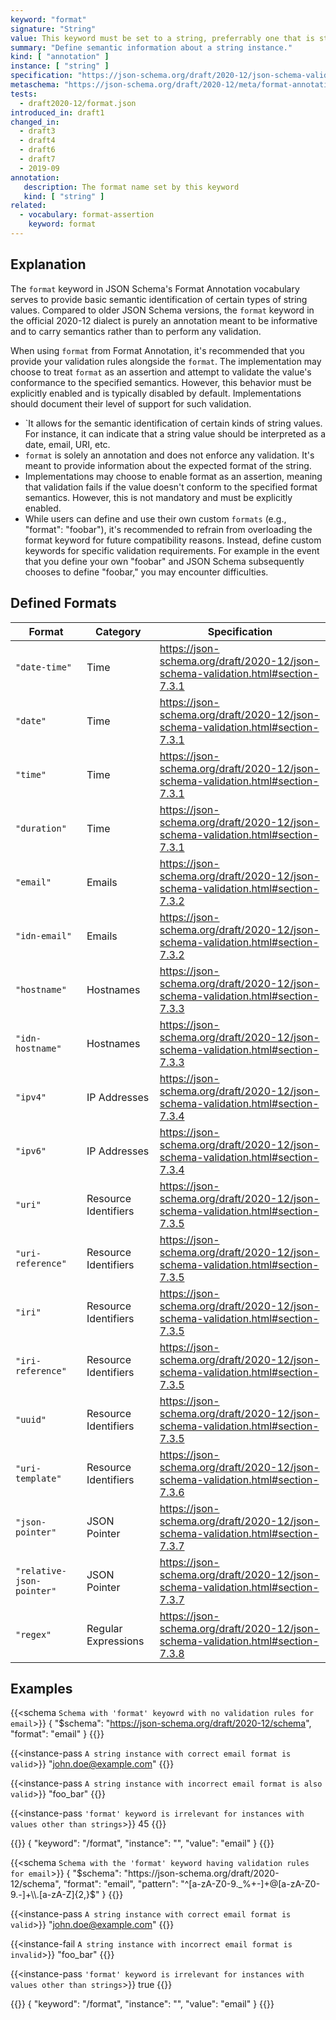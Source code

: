 ```yaml
---
keyword: "format"
signature: "String"
value: This keyword must be set to a string, preferrably one that is standardized by JSON Schema to ensure interoperability
summary: "Define semantic information about a string instance."
kind: [ "annotation" ]
instance: [ "string" ]
specification: "https://json-schema.org/draft/2020-12/json-schema-validation.html#section-7.2.1"
metaschema: "https://json-schema.org/draft/2020-12/meta/format-annotation"
tests:
  - draft2020-12/format.json
introduced_in: draft1
changed_in:
  - draft3
  - draft4
  - draft6
  - draft7
  - 2019-09
annotation:
   description: The format name set by this keyword
   kind: [ "string" ]
related:
  - vocabulary: format-assertion
    keyword: format
---
```


## Explanation

The `format` keyword in JSON Schema's Format Annotation vocabulary serves to provide basic semantic identification of certain types of string values. Compared to older JSON Schema versions, the `format` keyword in the official 2020-12 dialect is purely an annotation meant to be informative and to carry semantics rather than to perform any validation.

When using `format` from Format Annotation, it's recommended that you provide your validation rules alongside the `format`. The implementation may choose to treat `format` as an assertion and attempt to validate the value's conformance to the specified semantics. However, this behavior must be explicitly enabled and is typically disabled by default. Implementations should document their level of support for such validation.

* `It allows for the semantic identification of certain kinds of string values. For instance, it can indicate that a string value should be interpreted as a date, email, URI, etc.
* `format` is solely an annotation and does not enforce any validation. It's meant to provide information about the expected format of the string.
* Implementations may choose to enable format as an assertion, meaning that validation fails if the value doesn't conform to the specified format semantics. However, this is not mandatory and must be explicitly enabled.
* While users can define and use their own custom `formats` (e.g., "format": "foobar"), it's recommended to refrain from overloading the format keyword for future compatibility reasons. Instead, define custom keywords for specific validation requirements. For example in the event that you define your own "foobar" and JSON Schema subsequently chooses to define "foobar," you may encounter difficulties.

Defined Formats
---------------

| Format                    | Category             | Specification |
|---------------------------|----------------------|---------------|
| `"date-time"`             | Time                 | https://json-schema.org/draft/2020-12/json-schema-validation.html#section-7.3.1 |
| `"date"`                  | Time                 | https://json-schema.org/draft/2020-12/json-schema-validation.html#section-7.3.1 |
| `"time"`                  | Time                 | https://json-schema.org/draft/2020-12/json-schema-validation.html#section-7.3.1 |
| `"duration"`              | Time                 | https://json-schema.org/draft/2020-12/json-schema-validation.html#section-7.3.1 |
| `"email"`                 | Emails               | https://json-schema.org/draft/2020-12/json-schema-validation.html#section-7.3.2 |
| `"idn-email"`             | Emails               | https://json-schema.org/draft/2020-12/json-schema-validation.html#section-7.3.2 |
| `"hostname"`              | Hostnames            | https://json-schema.org/draft/2020-12/json-schema-validation.html#section-7.3.3 |
| `"idn-hostname"`          | Hostnames            | https://json-schema.org/draft/2020-12/json-schema-validation.html#section-7.3.3 |
| `"ipv4"`                  | IP Addresses         | https://json-schema.org/draft/2020-12/json-schema-validation.html#section-7.3.4 |
| `"ipv6"`                  | IP Addresses         | https://json-schema.org/draft/2020-12/json-schema-validation.html#section-7.3.4 |
| `"uri"`                   | Resource Identifiers | https://json-schema.org/draft/2020-12/json-schema-validation.html#section-7.3.5 |
| `"uri-reference"`         | Resource Identifiers | https://json-schema.org/draft/2020-12/json-schema-validation.html#section-7.3.5 |
| `"iri"`                   | Resource Identifiers | https://json-schema.org/draft/2020-12/json-schema-validation.html#section-7.3.5 |
| `"iri-reference"`         | Resource Identifiers | https://json-schema.org/draft/2020-12/json-schema-validation.html#section-7.3.5 |
| `"uuid"`                  | Resource Identifiers | https://json-schema.org/draft/2020-12/json-schema-validation.html#section-7.3.5 |
| `"uri-template"`          | Resource Identifiers | https://json-schema.org/draft/2020-12/json-schema-validation.html#section-7.3.6 |
| `"json-pointer"`          | JSON Pointer         | https://json-schema.org/draft/2020-12/json-schema-validation.html#section-7.3.7 |
| `"relative-json-pointer"` | JSON Pointer         | https://json-schema.org/draft/2020-12/json-schema-validation.html#section-7.3.7 |
| `"regex"`                 | Regular Expressions  | https://json-schema.org/draft/2020-12/json-schema-validation.html#section-7.3.8 |

## Examples

{{<schema `Schema with 'format' keyowrd with no validation rules for email`>}}
{
  "$schema": "https://json-schema.org/draft/2020-12/schema",
  "format": "email"
}
{{</schema>}}

{{<instance-pass `A string instance with correct email format is valid`>}}
"john.doe@example.com"
{{</instance-pass>}}

{{<instance-pass `A string instance with incorrect email format is also valid`>}}
"foo_bar"
{{</instance-pass>}}

{{<instance-pass `'format' keyword is irrelevant for instances with values other than strings`>}}
45
{{</instance-pass>}}

{{<instance-annotation>}}
{ "keyword": "/format", "instance": "", "value": "email" }
{{</instance-annotation>}}

{{<schema `Schema with the 'format' keyword having validation rules for email`>}}
{
  "$schema": "https://json-schema.org/draft/2020-12/schema",
  "format": "email",
  "pattern": "^[a-zA-Z0-9._%+-]+@[a-zA-Z0-9.-]+\\.[a-zA-Z]{2,}$"
}
{{</schema>}}

{{<instance-pass `A string instance with correct email format is valid`>}}
"john.doe@example.com"
{{</instance-pass>}}

{{<instance-fail `A string instance with incorrect email format is invalid`>}}
"foo_bar"
{{</instance-fail>}}

{{<instance-pass `'format' keyword is irrelevant for instances with values other than strings`>}}
true
{{</instance-pass>}}

{{<instance-annotation>}}
{ "keyword": "/format", "instance": "", "value": "email" }
{{</instance-annotation>}}
